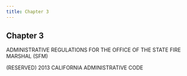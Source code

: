 ```yaml
---
title: Chapter 3
---
```


## Chapter 3

ADMINISTRATIVE REGULATIONS
FOR THE OFFICE OF THE STATE FIRE MARSHAL (SFM)

(RESERVED)
2013 CALIFORNIA ADMINISTRATIVE CODE

